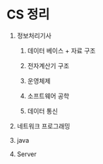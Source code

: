 # CS 정리

1. 정보처리기사

   1. 데이터 베이스 + 자료 구조

   2. 전자계산기 구조

   3. 운영체제

   4. 소프트웨어 공학

   5. 데이터 통신
2. 네트워크 프로그래밍
3. java
4. Server


